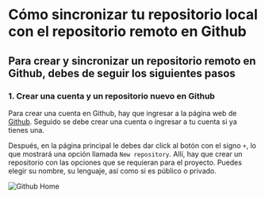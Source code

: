 
# Cómo sincronizar tu repositorio local con el repositorio remoto en Github

## Para crear y sincronizar un repositorio remoto en Github, debes de seguir los siguientes pasos

### 1. Crear una cuenta y un repositorio nuevo en Github

Para crear una cuenta en Github, hay que ingresar a la página web de [Github](https://www.github.com). Seguido se debe crear una cuenta o ingresar a tu cuenta si ya tienes una.

Después, en la página principal le debes dar click al botón con el signo `+`, lo que mostrará una opción llamada `New repository`. Allí, hay que crear un repositorio con las opciones que se requieran para el proyecto. Puedes elegir su nombre, su lenguaje, así como si es público o privado.

![Github Home](images\msedge_e09YTG2mn3.png)
